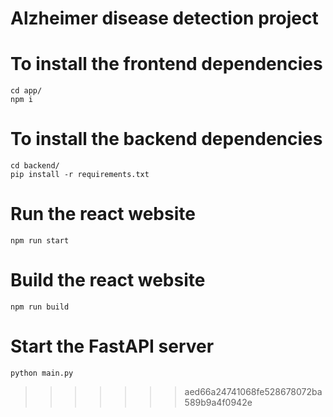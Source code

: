 
# Alzheimer disease detection project

# To install the frontend dependencies 
```
cd app/
npm i
```
# To install the backend dependencies
```
cd backend/
pip install -r requirements.txt
```

# Run the react website 
```
npm run start
```

# Build the react website
```
npm run build
```

# Start the FastAPI server
```
python main.py
```
>>>>>>> aed66a24741068fe528678072ba589b9a4f0942e
